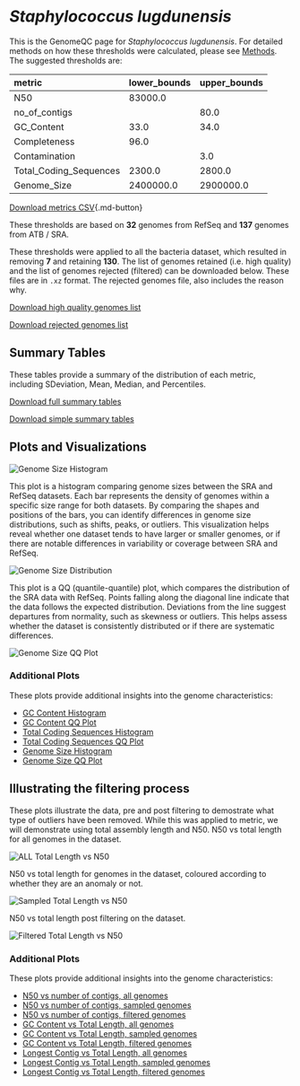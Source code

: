 # *Staphylococcus lugdunensis*

This is the GenomeQC page for *Staphylococcus lugdunensis*. For detailed methods on how these thresholds were calculated, please see [Methods](../../methods.md).
The suggested thresholds are: 

| metric                 | lower_bounds   | upper_bounds   |
|:-----------------------|:---------------|:---------------|
| N50                    | 83000.0        |                |
| no_of_contigs          |                | 80.0           |
| GC_Content             | 33.0           | 34.0           |
| Completeness           | 96.0           |                |
| Contamination          |                | 3.0            |
| Total_Coding_Sequences | 2300.0         | 2800.0         |
| Genome_Size            | 2400000.0      | 2900000.0      |

[Download metrics CSV](Staphylococcus_lugdunensis_metrics.csv){.md-button}


These thresholds are based on **32** genomes from RefSeq and **137** genomes from ATB / SRA.

These thresholds were applied to all the bacteria dataset, which resulted in removing **7** and retaining **130**.
The list of genomes retained (i.e. high quality) and the list of genomes rejected (filtered) can be downloaded below. These files are in `.xz` format. The rejected genomes file, also includes the reason why.

[Download high quality genomes list](Staphylococcus_lugdunensis_high_quality_genomes.csv.xz)


[Download rejected genomes list](Staphylococcus_lugdunensis_filtered_out_genomes.csv.xz)



## Summary Tables
These tables provide a summary of the distribution of each metric, including SDeviation, Mean, Median, and Percentiles.

[Download full summary tables](summary.csv)

[Download simple summary tables](selected_summary.csv)

## Plots and Visualizations

![Genome Size Histogram](Genome_Size_refseq_histogram_kde.png)

This plot is a histogram comparing genome sizes between the SRA and RefSeq datasets. Each bar represents the density of genomes within a specific size range for both datasets. By comparing the shapes and positions of the bars, you can identify differences in genome size distributions, such as shifts, peaks, or outliers. This visualization helps reveal whether one dataset tends to have larger or smaller genomes, or if there are notable differences in variability or coverage between SRA and RefSeq.

![Genome Size Distribution](Genome_Size_refseq_histogram_kde.png)

This plot is a QQ (quantile-quantile) plot, which compares the distribution of the SRA data with RefSeq. Points falling along the diagonal line indicate that the data follows the expected distribution. Deviations from the line suggest departures from normality, such as skewness or outliers. This helps assess whether the dataset is consistently distributed or if there are systematic differences.

![Genome Size QQ Plot](Genome_Size_refseq_qqplot.png)

### Additional Plots

These plots provide additional insights into the genome characteristics:

- [GC Content Histogram](GC_Content_refseq_histogram_kde.png)
- [GC Content QQ Plot](GC_Content_refseq_qqplot.png)
- [Total Coding Sequences Histogram](Total_Coding_Sequences_refseq_histogram_kde.png)
- [Total Coding Sequences QQ Plot](Total_Coding_Sequences_refseq_qqplot.png)
- [Genome Size Histogram](Genome_Size_refseq_histogram_kde.png)
- [Genome Size QQ Plot](Genome_Size_refseq_qqplot.png)
## Illustrating the filtering process
These plots illustrate the data, pre and post filtering to demostrate what type of outliers have been removed. While this was applied to metric, we will demonstrate using total assembly length and N50.
N50 vs total length for all genomes in the dataset.

![ALL Total Length vs N50](Staphylococcus_lugdunensis_all_total_length_N50.png)

N50 vs total length for genomes in the dataset, coloured according to whether they are an anomaly or not.

![Sampled Total Length vs N50](Staphylococcus_lugdunensis_sample_total_length_N50.png)

N50 vs total length post filtering on the dataset.

![Filtered Total Length vs N50](Staphylococcus_lugdunensis_filt_total_length_N50.png)

### Additional Plots

These plots provide additional insights into the genome characteristics:

- [N50 vs number of contigs, all genomes](Staphylococcus_lugdunensis_all_N50_number.png)
- [N50 vs number of contigs, sampled genomes](Staphylococcus_lugdunensis_sample_N50_number.png)
- [N50 vs number of contigs, filtered genomes](Staphylococcus_lugdunensis_filt_N50_number.png)
- [GC Content vs Total Length, all genomes](Staphylococcus_lugdunensis_all_total_length_GC_Content.png)
- [GC Content vs Total Length, sampled genomes](Staphylococcus_lugdunensis_sample_total_length_GC_Content.png)
- [GC Content vs Total Length, filtered genomes](Staphylococcus_lugdunensis_filt_total_length_GC_Content.png)
- [Longest Contig vs Total Length, all genomes](Staphylococcus_lugdunensis_all_total_length_longest.png)
- [Longest Contig vs Total Length, sampled genomes](Staphylococcus_lugdunensis_sample_total_length_longest.png)
- [Longest Contig vs Total Length, filtered genomes](Staphylococcus_lugdunensis_filt_total_length_longest.png)
